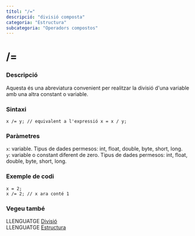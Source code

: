 ```yaml
---
títol: "/="
descripció: "divisió composta"
categoria: "Estructura"
subcategoria: "Operadors compostos"
---
```


# /=

### Descripció

Aquesta és una abreviatura convenient per realitzar la divisió d'una variable amb una altra constant o variable.

### Sintaxi

`x /= y; // equivalent a l'expressió x = x / y;`

### Paràmetres

`x`: variable. Tipus de dades permesos: int, float, double, byte, short, long.  
`y`: variable o constant diferent de zero. Tipus de dades permesos: int, float, double, byte, short, long.

### Exemple de codi

```
x = 2;
x /= 2; // x ara conté 1
```

### Vegeu també

LLENGUATGE [Divisió](../Operadors-aritmetics/divisio.md)  
LLENGUATGE [Estructura](../../Estructura.md)  
